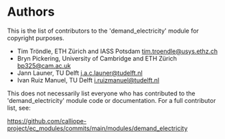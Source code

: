 # Authors

This is the list of contributors to the 'demand_electricity' module for copyright purposes.

- Tim Tröndle, ETH Zürich and IASS Potsdam <tim.troendle@usys.ethz.ch>
- Bryn Pickering, University of Cambridge and ETH Zürich <bp325@cam.ac.uk>
- Jann Launer, TU Delft <j.a.c.launer@tudelft.nl>
- Ivan Ruiz Manuel, TU Delft <i.ruizmanuel@tudelft.nl>

This does not necessarily list everyone who has contributed to the 'demand_electricity' module code or documentation.
For a full contributor list, see:

<https://github.com/calliope-project/ec_modules/commits/main/modules/demand_electricity>
